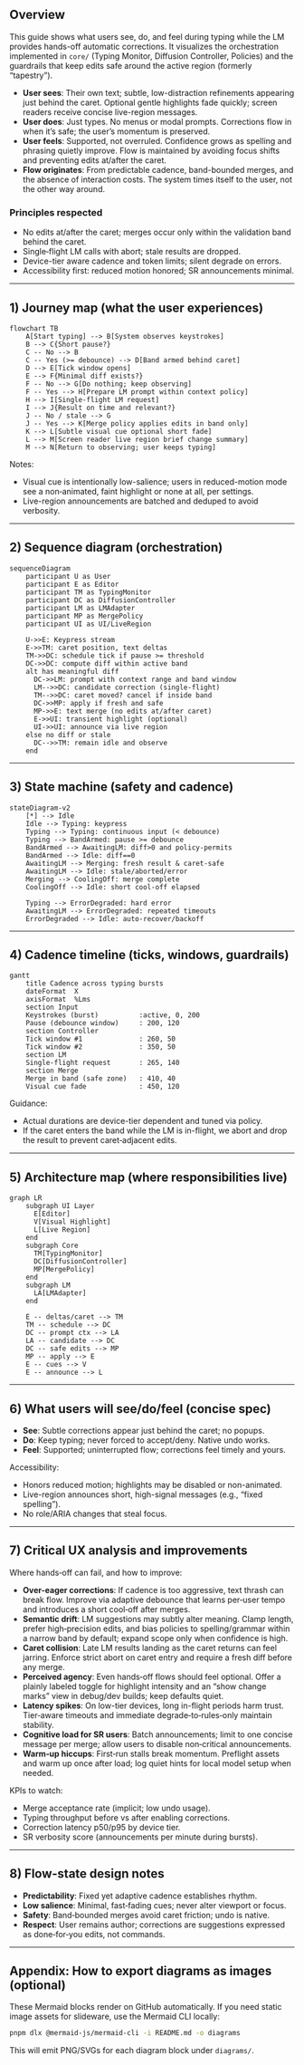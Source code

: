 <!--══════════════════════════════════════════════════════════
  ╔══════════════════════════════════════════════════════════════╗
  ║  ░  T Y P I N G   &   L M   C O R R E C T I O N   G U I D E  ║
  ║                                                              ║
  ║                                                              ║
  ║                                                              ║
  ║                                                              ║
  ║           ╌╌  P L A C E H O L D E R  ╌╌                      ║
  ║                                                              ║
  ║                                                              ║
  ║                                                              ║
  ║                                                              ║
  ╚══════════════════════════════════════════════════════════════╝
    • WHAT ▸ Visual guide to the hands-off typing + LM correction flow
    • WHY  ▸ Align UX, timing, and safety with Core behaviour
    • HOW  ▸ Mermaid diagrams + narrative; renders natively in GitHub
-->

## Overview

This guide shows what users see, do, and feel during typing while the LM
provides hands-off automatic corrections. It visualizes the orchestration
implemented in `core/` (Typing Monitor, Diffusion Controller, Policies) and
the guardrails that keep edits safe around the active region (formerly
“tapestry”).

- **User sees**: Their own text; subtle, low-distraction refinements appearing
  just behind the caret. Optional gentle highlights fade quickly; screen
  readers receive concise live-region messages.
- **User does**: Just types. No menus or modal prompts. Corrections flow in
  when it’s safe; the user’s momentum is preserved.
- **User feels**: Supported, not overruled. Confidence grows as spelling and
  phrasing quietly improve. Flow is maintained by avoiding focus shifts and
  preventing edits at/after the caret.
- **Flow originates**: From predictable cadence, band-bounded merges, and the
  absence of interaction costs. The system times itself to the user, not the
  other way around.

### Principles respected

- No edits at/after the caret; merges occur only within the validation band
  behind the caret.
- Single‑flight LM calls with abort; stale results are dropped.
- Device-tier aware cadence and token limits; silent degrade on errors.
- Accessibility first: reduced motion honored; SR announcements minimal.

---

## 1) Journey map (what the user experiences)

```mermaid
flowchart TB
    A[Start typing] --> B[System observes keystrokes]
    B --> C{Short pause?}
    C -- No --> B
    C -- Yes (>= debounce) --> D[Band armed behind caret]
    D --> E[Tick window opens]
    E --> F{Minimal diff exists?}
    F -- No --> G[Do nothing; keep observing]
    F -- Yes --> H[Prepare LM prompt within context policy]
    H --> I[Single-flight LM request]
    I --> J{Result on time and relevant?}
    J -- No / stale --> G
    J -- Yes --> K[Merge policy applies edits in band only]
    K --> L[Subtle visual cue optional short fade]
    L --> M[Screen reader live region brief change summary]
    M --> N[Return to observing; user keeps typing]
```

Notes:

- Visual cue is intentionally low-salience; users in reduced-motion mode see a
  non‑animated, faint highlight or none at all, per settings.
- Live-region announcements are batched and deduped to avoid verbosity.

---

## 2) Sequence diagram (orchestration)

```mermaid
sequenceDiagram
    participant U as User
    participant E as Editor
    participant TM as TypingMonitor
    participant DC as DiffusionController
    participant LM as LMAdapter
    participant MP as MergePolicy
    participant UI as UI/LiveRegion

    U->>E: Keypress stream
    E->>TM: caret position, text deltas
    TM->>DC: schedule tick if pause >= threshold
    DC->>DC: compute diff within active band
    alt has meaningful diff
      DC->>LM: prompt with context range and band window
      LM-->>DC: candidate correction (single-flight)
      TM-->>DC: caret moved? cancel if inside band
      DC->>MP: apply if fresh and safe
      MP->>E: text merge (no edits at/after caret)
      E->>UI: transient highlight (optional)
      UI->>UI: announce via live region
    else no diff or stale
      DC-->>TM: remain idle and observe
    end
```

---

## 3) State machine (safety and cadence)

```mermaid
stateDiagram-v2
    [*] --> Idle
    Idle --> Typing: keypress
    Typing --> Typing: continuous input (< debounce)
    Typing --> BandArmed: pause >= debounce
    BandArmed --> AwaitingLM: diff>0 and policy-permits
    BandArmed --> Idle: diff==0
    AwaitingLM --> Merging: fresh result & caret-safe
    AwaitingLM --> Idle: stale/aborted/error
    Merging --> CoolingOff: merge complete
    CoolingOff --> Idle: short cool-off elapsed

    Typing --> ErrorDegraded: hard error
    AwaitingLM --> ErrorDegraded: repeated timeouts
    ErrorDegraded --> Idle: auto‑recover/backoff
```

---

## 4) Cadence timeline (ticks, windows, guardrails)

```mermaid
gantt
    title Cadence across typing bursts
    dateFormat  X
    axisFormat  %Lms
    section Input
    Keystrokes (burst)          :active, 0, 200
    Pause (debounce window)     : 200, 120
    section Controller
    Tick window #1              : 260, 50
    Tick window #2              : 350, 50
    section LM
    Single-flight request       : 265, 140
    section Merge
    Merge in band (safe zone)   : 410, 40
    Visual cue fade             : 450, 120
```

Guidance:

- Actual durations are device-tier dependent and tuned via policy.
- If the caret enters the band while the LM is in-flight, we abort and drop
  the result to prevent caret‑adjacent edits.

---

## 5) Architecture map (where responsibilities live)

```mermaid
graph LR
    subgraph UI Layer
      E[Editor]
      V[Visual Highlight]
      L[Live Region]
    end
    subgraph Core
      TM[TypingMonitor]
      DC[DiffusionController]
      MP[MergePolicy]
    end
    subgraph LM
      LA[LMAdapter]
    end

    E -- deltas/caret --> TM
    TM -- schedule --> DC
    DC -- prompt ctx --> LA
    LA -- candidate --> DC
    DC -- safe edits --> MP
    MP -- apply --> E
    E -- cues --> V
    E -- announce --> L
```

---

## 6) What users will see/do/feel (concise spec)

- **See**: Subtle corrections appear just behind the caret; no popups.
- **Do**: Keep typing; never forced to accept/deny. Native undo works.
- **Feel**: Supported; uninterrupted flow; corrections feel timely and yours.

Accessibility:

- Honors reduced motion; highlights may be disabled or non-animated.
- Live-region announces short, high-signal messages (e.g., “fixed spelling”).
- No role/ARIA changes that steal focus.

---

## 7) Critical UX analysis and improvements

Where hands‑off can fail, and how to improve:

- **Over-eager corrections**: If cadence is too aggressive, text thrash can
  break flow. Improve via adaptive debounce that learns per‑user tempo and
  introduces a short cool‑off after merges.
- **Semantic drift**: LM suggestions may subtly alter meaning. Clamp length,
  prefer high‑precision edits, and bias policies to spelling/grammar within
  a narrow band by default; expand scope only when confidence is high.
- **Caret collision**: Late LM results landing as the caret returns can feel
  jarring. Enforce strict abort on caret entry and require a fresh diff before
  any merge.
- **Perceived agency**: Even hands‑off flows should feel optional. Offer a
  plainly labeled toggle for highlight intensity and an “show change marks”
  view in debug/dev builds; keep defaults quiet.
- **Latency spikes**: On low-tier devices, long in-flight periods harm trust.
  Tier‑aware timeouts and immediate degrade‑to‑rules‑only maintain stability.
- **Cognitive load for SR users**: Batch announcements; limit to one concise
  message per merge; allow users to disable non‑critical announcements.
- **Warm‑up hiccups**: First‑run stalls break momentum. Preflight assets and
  warm up once after load; log quiet hints for local model setup when needed.

KPIs to watch:

- Merge acceptance rate (implicit; low undo usage).
- Typing throughput before vs after enabling corrections.
- Correction latency p50/p95 by device tier.
- SR verbosity score (announcements per minute during bursts).

---

## 8) Flow-state design notes

- **Predictability**: Fixed yet adaptive cadence establishes rhythm.
- **Low salience**: Minimal, fast‑fading cues; never alter viewport or focus.
- **Safety**: Band‑bounded merges avoid caret friction; undo is native.
- **Respect**: User remains author; corrections are suggestions expressed as
  done‑for‑you edits, not commands.

---

## Appendix: How to export diagrams as images (optional)

These Mermaid blocks render on GitHub automatically. If you need static image
assets for slideware, use the Mermaid CLI locally:

```bash
pnpm dlx @mermaid-js/mermaid-cli -i README.md -o diagrams
```

This will emit PNG/SVGs for each diagram block under `diagrams/`.
